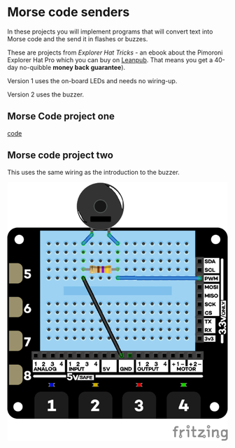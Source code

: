 # Morse code senders

In these projects you will implement programs that will convert text into Morse code and the send it in flashes or buzzes.

These are projects from *Explorer Hat Tricks* - an ebook about the Pimoroni Explorer Hat Pro which you can buy on [Leanpub](https://leanpub.com/explorerhattricks/). That means you get a 40-day no-quibble **money back guarantee**).

Version 1 uses the on-board LEDs and needs no wiring-up.

Version 2 uses the buzzer.

## Morse Code project one

[code](morse-01.py)

## Morse code project two

This uses the same wiring as the introduction to the buzzer.

![Buzzer wiriing](../buzzer/images/buzzer_bb.png)
